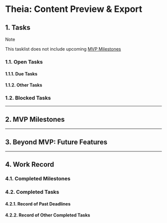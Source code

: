 # Theia: Content Preview & Export

## 1. Tasks
> [!NOTE]
> This tasklist does not include upcoming [MVP Milestones](docs/dev/roadmaps/Theia-MVP.md#2-mvp-milestones)

### 1.1. Open Tasks
#### 1.1.1. Due Tasks
#### 1.1.2. Other Tasks
### 1.2. Blocked Tasks

---

## 2. MVP Milestones

---

## 3. Beyond MVP: Future Features

---

## 4. Work Record
### 4.1. Completed Milestones
### 4.2. Completed Tasks
#### 4.2.1. Record of Past Deadlines
#### 4.2.2. Record of Other Completed Tasks
